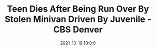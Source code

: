---
"title": "Teen Dies After Being Run Over By Stolen Minivan Driven By Juvenile - CBS Denver"
"date": "2021-10-19 18:0:0"
"feed_name": "GOOGLENEWSCONSTRUCTION"
"feed_website": "https://news.google.com/search?q=construction%2Bincident&hl=en-US&gl=US&ceid=US:en"
"feed_rss": "https://news.google.com/rss/search?q=construction%2Bincident&hl=en-US&gl=US&ceid=US:en"
"link": "https://denver.cbslocal.com/2021/10/19/aurora-teen-killed-run-over-chambers/"
"source": "{'href': 'https://denver.cbslocal.com', 'title': 'CBS Denver'}"
"file": "_posts/2021-1-1-6e49569f2c23cc5387764b7411b9116d5d9617bc.md"
"accident": "1"
"drilling": "1"
"represented_by": "0"
"dead": "1"
"injured": "0"
"arrested": "0"
"place": "unknown place"
"where": "unknown site"
"causes": "hit"
"place_uri": "unknown place"
---